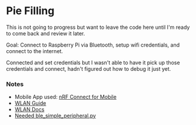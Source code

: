 # Pie Filling

This is not going to progress but want to leave the code here until I'm ready to come back and review it later.

Goal: Connect to Raspberry Pi via Bluetooth, setup wifi credentials, and connect to the internet.

Connected and set credentials but I wasn't able to have it pick up those credentials and connect, hadn't figured out how to debug it just yet.

### Notes
- Mobile App used: [nRF Connect for Mobile](https://apps.apple.com/gb/app/nrf-connect-for-mobile/id1054362403)
- [WLAN Guide](https://www.pythontutorials.net/blog/micropython-wlan-status/)
- [WLAN Docs](https://docs.micropython.org/en/latest/library/network.WLAN.html)
- [Needed ble_simple_peripheral.py](https://github.com/micropython/micropython/blob/master/examples/bluetooth/ble_simple_peripheral.py)
